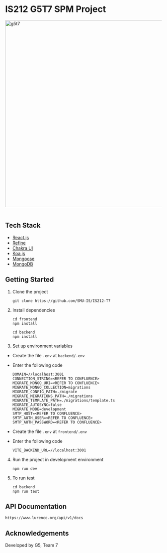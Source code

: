 # IS212 G5T7 SPM Project

<img src="https://github.com/user-attachments/assets/7328d6de-51fe-48b7-bd0b-6fdc01687a01" alt="g5t7" width="600" />
<br><br>

## Tech Stack

- [React.js](https://react.dev)
- [Refine](https://refine.dev)
- [Chakra UI](https://www.chakra-ui.com)
- [Koa.js](https://koajs.com/)
- [Mongoose](https://mongoosejs.com)
- [MongoDB](https://www.mongodb.com)

## Getting Started

1. Clone the project

   ```
   git clone https://github.com/SMU-IS/IS212-T7
   ```

2. Install dependencies

   ```
   cd frontend
   npm install
   ```

   ```
   cd backend
   npm install
   ```

3. Set up environment variables

- Create the file `.env` at `backend/.env`
- Enter the following code

  ```
  DOMAIN=//localhost:3001
  CONNECTION_STRING=<REFER TO CONFLUENCE>
  MIGRATE_MONGO_URI=<REFER TO CONFLUENCE>
  MIGRATE_MONGO_COLLECTION=migrations
  MIGRATE_CONFIG_PATH=./migrate
  MIGRATE_MIGRATIONS_PATH=./migrations
  MIGRATE_TEMPLATE_PATH=./migrations/template.ts
  MIGRATE_AUTOSYNC=false
  MIGRATE_MODE=development
  SMTP_HOST=<REFER TO CONFLUENCE>
  SMTP_AUTH_USER=<REFER TO CONFLUENCE>
  SMTP_AUTH_PASSWORD=<REFER TO CONFLUENCE>
  ```

- Create the file `.env` at `frontend/.env`
- Enter the following code

  ```
  VITE_BACKEND_URL=//localhost:3001
  ```

4. Run the project in development environment

   ```
   npm run dev
   ```

5. To run test
   ```
   cd backend
   npm run test
   ```

## API Documentation

```
https://www.lurence.org/api/v1/docs
```

## Acknowledgements

Developed by G5, Team 7
